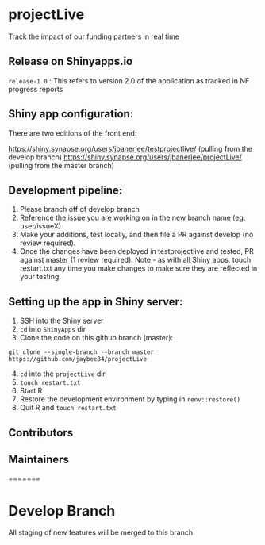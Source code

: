 # projectLive
Track the impact of our funding partners in real time

## Release on Shinyapps.io
`release-1.0` : This refers to version 2.0 of the application as tracked in NF progress reports

## Shiny app configuration:
There are two editions of the front end:

https://shiny.synapse.org/users/jbanerjee/testprojectlive/ (pulling from the develop branch)
https://shiny.synapse.org/users/jbanerjee/projectLive/ (pulling from the master branch)

## Development pipeline:
1. Please branch off of develop branch
2. Reference the issue you are working on in the new branch name (eg. user/issueX)
3. Make your additions, test locally, and then file a PR against develop (no review required). 
4. Once the changes have been deployed in testprojectlive and tested, PR against master (1 review required). 
Note - as with all Shiny apps, touch restart.txt any time you make changes to make sure they are reflected in your testing.

## Setting up the app in Shiny server:
1. SSH into the Shiny server 
2. `cd` into `ShinyApps` dir 
3. Clone the code on this github branch (master):

`git clone --single-branch --branch master https://github.com/jaybee84/projectLive`

4. `cd` into the `projectLive` dir
5. `touch restart.txt`
6. Start R
7. Restore the development environment by typing in `renv::restore()`
8. Quit R and `touch restart.txt`

## Contributors

## Maintainers
=======
# Develop Branch
All staging of new features will be merged to this branch
